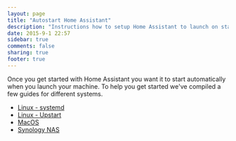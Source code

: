```yaml
---
layout: page
title: "Autostart Home Assistant"
description: "Instructions how to setup Home Assistant to launch on start."
date: 2015-9-1 22:57
sidebar: true
comments: false
sharing: true
footer: true
---
```


Once you get started with Home Assistant you want it to start automatically when you launch your machine. To help you get started we've compiled a few guides for different systems.

 - [Linux - systemd](/getting-started/autostart-systemd/)
 - [Linux - Upstart](/getting-started/autostart-upstart/)
 - [MacOS](/getting-started/autostart-macos/)
 - [Synology NAS](/getting-started/autostart-synology/)
